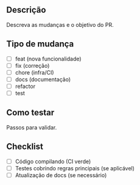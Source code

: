 ## Descrição
Descreva as mudanças e o objetivo do PR.

## Tipo de mudança
- [ ] feat (nova funcionalidade)
- [ ] fix (correção)
- [ ] chore (infra/CI)
- [ ] docs (documentação)
- [ ] refactor
- [ ] test

## Como testar
Passos para validar.

## Checklist
- [ ] Código compilando (CI verde)
- [ ] Testes cobrindo regras principais (se aplicável)
- [ ] Atualização de docs (se necessário)